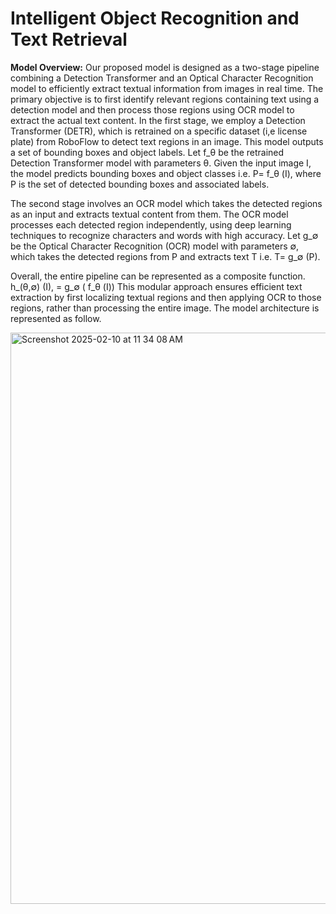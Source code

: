 # Intelligent Object Recognition and Text Retrieval

**Model Overview:**
Our proposed model is designed as a two-stage pipeline combining a Detection Transformer and an Optical Character Recognition model to efficiently extract textual information from images in real time. The primary objective is to first identify relevant regions containing text using a detection model and then process those regions using OCR model to extract the actual text content. 
In the first stage, we employ a Detection Transformer (DETR), which is retrained on a specific dataset (i,e license plate) from RoboFlow to detect text regions in an image. This model outputs a set of bounding boxes and object labels. Let f_θ be the retrained Detection Transformer model with parameters θ. Given the input image I, the model predicts bounding boxes and object classes i.e. P= f_θ  (I), where P is the set of detected bounding boxes and associated labels. 

The second stage involves an OCR model which takes the detected regions as an input and extracts textual content from them. The OCR model processes each detected region independently, using deep learning techniques to recognize characters and words with high accuracy. Let g_∅ be the Optical Character Recognition (OCR) model with parameters ∅, which takes the detected regions from P and extracts text T i.e. T= g_∅  (P).

Overall, the entire pipeline can be represented as a composite function.
h_(θ,∅)  (I), = g_∅ ( f_θ  (I))
This modular approach ensures efficient text extraction by first localizing textual regions and then applying OCR to those regions, rather than processing the entire image. The model architecture is represented as follow.


<img width="914" alt="Screenshot 2025-02-10 at 11 34 08 AM" src="https://github.com/user-attachments/assets/36aba1da-e9cb-4e93-8607-fb587ffda959" />
